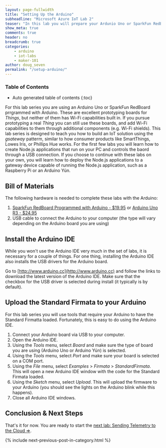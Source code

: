 ```yaml
---
layout: page-fullwidth
title: "Setting Up the Arduino"
subheadline: "Microsoft Azure IoT Lab 2"
teaser: "In this lab you will prepare your Ardunio Uno or SparkFun RedBoard for use in this lab series."
show_meta: true
comments: true
header: no
breadcrumb: true
categories:
    - arduino
    - iot-labs
    - maker-101
author: doug_seven
permalink: "/setup-arduino/"
---
```


### Table of Contents
*  Auto generated table of contents
{:toc}

For this lab series you are using an Arduino Uno or SparkFun RedBoard prrgrammed with Arduino. These are excellent prototyping boards for _Things_, but neither of them has Wi-Fi capabilities built in. If you pursue prototyping a real _Thing_ you can still use these boards, and add Wi-Fi capabilities to them through additional components (e.g. Wi-Fi shields). This lab series is designed to teach you how to build an IoT solution using the _gsateway_ patterm, similar to how consumer products like SmartThings, Lowes Iris, or Phillips Hue works. For the first few labs you will learn how to create Node.js applications that run on your PC and controls the baord through a USB connection. If you choose to continue with these labs on your own, you will learn how to deploy the Node.js applications to a gateway device capable of running the Node.js application, such as a Raspberry Pi or an Arduino Y&uacute;n.

## Bill of Materials
The following hardware is needed to complete these labs with the Arduino:

1. [SparkFun RedBoard Programmed with Arduino - $19.95](https://www.sparkfun.com/products/12757) or [Arduino Uno R3 - $24.95](https://www.sparkfun.com/products/11021)
2. USB cable to connect the Arduino to your computer (the type will vary depending on the Arduino board you are using)

## Install the Arduino IDE
While you won't use the Arduino IDE very much in the set of labs, it is necessary for a couple of things. For one thing, installing the Arduino IDE also installs the USB drivers for the Arduino board.

Go to [http://www.arduino.cc](http://www.arduino.cc) and follow the links to download the latest version of the Arduino IDE. Make sure that the checkbox for the USB driver is selected during install (it typically is by default).

## Upload the Standard Firmata to your Arduino
For this lab series you will use tools that require your Arduino to have the Standard Firmatta loaded. Fortunately, this is easy to do using the Arduino IDE.

1. Connect your Arduino board via USB to your computer.
2. Open the Arduino IDE.
3. Using the _Tools_ menu, select _Board_ and make sure the type of board you are using (Arduino Uno or Arduino Y&uacute;n) is selected.
4. Using the _Tools_ menu, select _Port_ and make sure your board is selected on a COM port.
5. Using the _File_ menu, select _Examples_ > _Firmata_ > _StandardFirmata_. This will open a new Arduino IDE window with the code for the Standard Firmata loaded.
6. Using the _Sketch_ menu, select _Upload_. This will upload the firmware to your Arduino (you should see the lights on the Arduino blink while this happens).
7. Close all Arduino IDE windows.

## Conclusion &amp; Next Steps
That's it for now. You are ready to start the [next lab: Sending Telemetry to the Cloud =>][sending-telemetry].

{% include next-previous-post-in-category.html %}

[getting-started]: /getting-started/
[setup-azure-iot-hub]: /setup-azure-iot-hub/
[setup-photon]: /setup-photon/
[setup-arduino]: /setup-arduino/
[sending-telemetry]: /sending-telemetry/
[visualize-iot-with-powerbi]: /visualize-iot-with-powerbi/